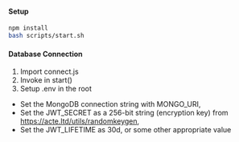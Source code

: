 #### Setup

```bash
npm install
bash scripts/start.sh
```

#### Database Connection

1. Import connect.js
2. Invoke in start()
3. Setup .env in the root
  * Set the MongoDB connection string with MONGO_URI,
  * Set the JWT_SECRET as a 256-bit string (encryption key) from https://acte.ltd/utils/randomkeygen,
  * Set the JWT_LIFETIME as 30d, or some other appropriate value
